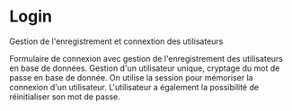 # Login
Gestion de l'enregistrement et connextion des utilisateurs

Formulaire de connexion avec gestion de l'enregistrement des utilisateurs en base de données. Gestion d'un utilisateur unique, cryptage du mot de passe en base de donnée. On utilise la session pour mémoriser la connexion d'un utilisateur. L'utilisateur a également la possibilité de réinitialiser son mot de passe.
